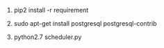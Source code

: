 1. pip2 install -r requirement

2. sudo apt-get install postgresql postgresql-contrib

3. python2.7 scheduler.py

